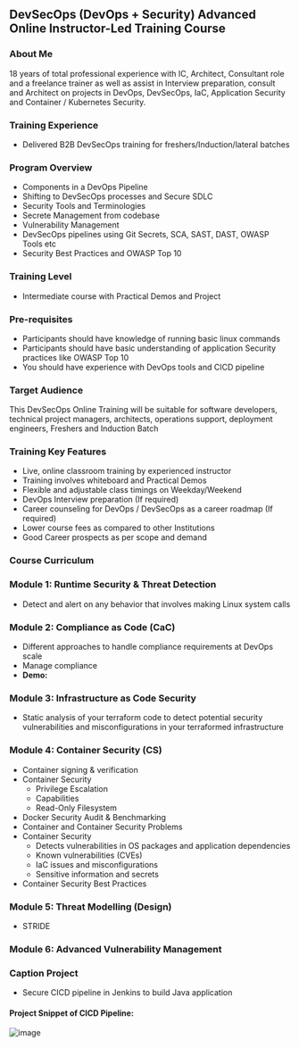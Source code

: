 ## DevSecOps (DevOps + Security) Advanced Online Instructor-Led Training Course

### About Me
18 years of total professional experience with IC, Architect, Consultant role and a freelance trainer as well as assist in Interview preparation, consult and Architect on projects in DevOps, DevSecOps, IaC, Application Security and Container / Kubernetes Security.

### Training Experience
- Delivered B2B DevSecOps training for freshers/Induction/lateral batches

### Program Overview
- Components in a DevOps Pipeline
- Shifting to DevSecOps processes and Secure SDLC
- Security Tools and Terminologies
- Secrete Management from codebase
- Vulnerability Management
- DevSecOps pipelines using Git Secrets, SCA, SAST, DAST, OWASP Tools etc
- Security Best Practices and OWASP Top 10

### Training Level
- Intermediate course with Practical Demos and Project

### Pre-requisites
- Participants should have knowledge of running basic linux commands
- Participants should have basic understanding of application Security practices like OWASP Top 10
- You should have experience with DevOps tools and CICD pipeline

### Target Audience
This DevSecOps Online Training will be suitable for software developers, technical project managers, architects, operations support, deployment engineers, Freshers and Induction Batch

### Training Key Features
- Live, online classroom training by experienced instructor
- Training involves whiteboard and Practical Demos
- Flexible and adjustable class timings on Weekday/Weekend
- DevOps Interview preparation (If required)
- Career counseling for DevOps / DevSecOps as a career roadmap (If required)
- Lower course fees as compared to other Institutions
- Good Career prospects as per scope and demand


### Course Curriculum

### Module 1: Runtime Security & Threat Detection
- Detect and alert on any behavior that involves making Linux system calls

### Module 2: Compliance as Code (CaC)
- Different approaches to handle compliance requirements at DevOps scale
- Manage compliance
- **Demo:**

### Module 3: Infrastructure as Code Security
- Static analysis of your terraform code to detect potential security vulnerabilities and misconfigurations in your terraformed infrastructure
  
### Module 4: Container Security (CS)
- Container signing & verification
- Container Security
	- Privilege Escalation
	- Capabilities
	- Read-Only Filesystem
- Docker Security Audit & Benchmarking
- Container and Container Security Problems
- Container Security
	- Detects vulnerabilities in OS packages and application dependencies
	- Known vulnerabilities (CVEs)
	- IaC issues and misconfigurations
	- Sensitive information and secrets
- Container Security Best Practices

### Module 5: Threat Modelling (Design)
- STRIDE

### Module 6: Advanced Vulnerability Management

### Caption Project
- Secure CICD pipeline in Jenkins to build Java application


#### Project Snippet of CICD Pipeline:

![image](https://user-images.githubusercontent.com/19668060/222781377-9bc4f8cc-7022-4938-a54f-52c77241ab53.png)
